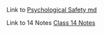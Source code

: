 Link to [Psychological Safety md](./Psychological%20Safety.md)

Link to 14 Notes [Class 14 Notes](./Notes)
